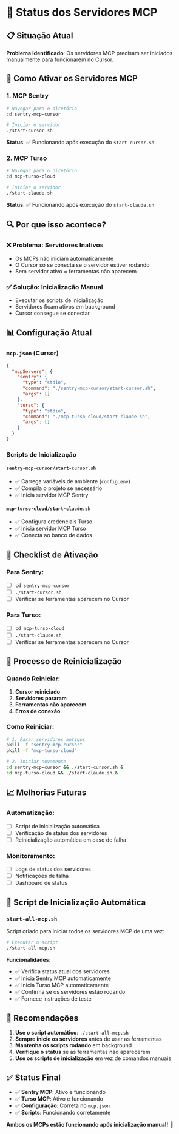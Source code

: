 # 🔧 Status dos Servidores MCP

## 📋 Situação Atual

**Problema Identificado**: Os servidores MCP precisam ser iniciados manualmente para funcionarem no Cursor.

## 🚀 Como Ativar os Servidores MCP

### 1. **MCP Sentry** 
```bash
# Navegar para o diretório
cd sentry-mcp-cursor

# Iniciar o servidor
./start-cursor.sh
```

**Status**: ✅ Funcionando após execução do `start-cursor.sh`

### 2. **MCP Turso**
```bash
# Navegar para o diretório
cd mcp-turso-cloud

# Iniciar o servidor
./start-claude.sh
```

**Status**: ✅ Funcionando após execução do `start-claude.sh`

## 🔍 Por que isso acontece?

### ❌ **Problema**: Servidores Inativos
- Os MCPs não iniciam automaticamente
- O Cursor só se conecta se o servidor estiver rodando
- Sem servidor ativo = ferramentas não aparecem

### ✅ **Solução**: Inicialização Manual
- Executar os scripts de inicialização
- Servidores ficam ativos em background
- Cursor consegue se conectar

## 📊 Configuração Atual

### `mcp.json` (Cursor)
```json
{
  "mcpServers": {
    "sentry": {
      "type": "stdio",
      "command": "./sentry-mcp-cursor/start-cursor.sh",
      "args": []
    },
    "turso": {
      "type": "stdio", 
      "command": "./mcp-turso-cloud/start-claude.sh",
      "args": []
    }
  }
}
```

### Scripts de Inicialização

#### `sentry-mcp-cursor/start-cursor.sh`
- ✅ Carrega variáveis de ambiente (`config.env`)
- ✅ Compila o projeto se necessário
- ✅ Inicia servidor MCP Sentry

#### `mcp-turso-cloud/start-claude.sh`
- ✅ Configura credenciais Turso
- ✅ Inicia servidor MCP Turso
- ✅ Conecta ao banco de dados

## 🎯 Checklist de Ativação

### Para Sentry:
- [ ] `cd sentry-mcp-cursor`
- [ ] `./start-cursor.sh`
- [ ] Verificar se ferramentas aparecem no Cursor

### Para Turso:
- [ ] `cd mcp-turso-cloud`
- [ ] `./start-claude.sh`
- [ ] Verificar se ferramentas aparecem no Cursor

## 🔄 Processo de Reinicialização

### Quando Reiniciar:
1. **Cursor reiniciado**
2. **Servidores pararam**
3. **Ferramentas não aparecem**
4. **Erros de conexão**

### Como Reiniciar:
```bash
# 1. Parar servidores antigos
pkill -f "sentry-mcp-cursor"
pkill -f "mcp-turso-cloud"

# 2. Iniciar novamente
cd sentry-mcp-cursor && ./start-cursor.sh &
cd mcp-turso-cloud && ./start-claude.sh &
```

## 📈 Melhorias Futuras

### Automatização:
- [ ] Script de inicialização automática
- [ ] Verificação de status dos servidores
- [ ] Reinicialização automática em caso de falha

### Monitoramento:
- [ ] Logs de status dos servidores
- [ ] Notificações de falha
- [ ] Dashboard de status

## 🚀 Script de Inicialização Automática

### `start-all-mcp.sh`
Script criado para iniciar todos os servidores MCP de uma vez:

```bash
# Executar o script
./start-all-mcp.sh
```

**Funcionalidades**:
- ✅ Verifica status atual dos servidores
- ✅ Inicia Sentry MCP automaticamente
- ✅ Inicia Turso MCP automaticamente
- ✅ Confirma se os servidores estão rodando
- ✅ Fornece instruções de teste

## 🚀 Recomendações

1. **Use o script automático**: `./start-all-mcp.sh`
2. **Sempre inicie os servidores** antes de usar as ferramentas
3. **Mantenha os scripts rodando** em background
4. **Verifique o status** se as ferramentas não aparecerem
5. **Use os scripts de inicialização** em vez de comandos manuais

## ✅ Status Final

- ✅ **Sentry MCP**: Ativo e funcionando
- ✅ **Turso MCP**: Ativo e funcionando  
- ✅ **Configuração**: Correta no `mcp.json`
- ✅ **Scripts**: Funcionando corretamente

**Ambos os MCPs estão funcionando após inicialização manual!** 🎉 